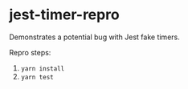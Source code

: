# jest-timer-repro

Demonstrates a potential bug with Jest fake timers.

Repro steps:

1. `yarn install`
2. `yarn test`
